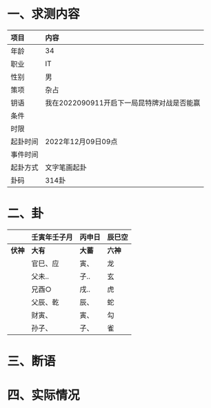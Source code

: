 # 一、求测内容
|项目|内容|
|:-|:-|
|年龄|34|
|职业|IT|
|性别|男|
|策项|杂占|
|钥语|我在2022090911开启下一局昆特牌对战是否能赢|
|条件||
|时限||
|起卦时间|2022年12月09日09点|
|事件时间||
|起卦方式|文字笔画起卦|
|卦码|314卦|

# 二、卦
||壬寅年壬子月|丙申日|辰巳空|
|:-|:-|:-|:-|
|**伏神**|**大有**|**大蓄**|**六神**|
||官巳、应|寅、|龙|
||父未..|子..|玄|
||兄酉○|戌..|虎|
||父辰、乾|辰、|蛇|
||财寅、|寅、|勾|
||孙子、|子、|雀|


# 三、断语

# 四、实际情况
